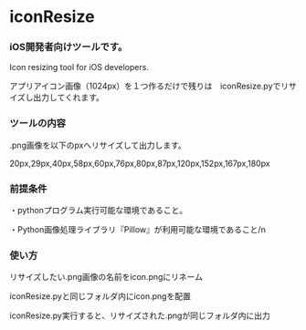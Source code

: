 # iconResize
### iOS開発者向けツールです。
Icon resizing tool for iOS developers.

アプリアイコン画像（1024px）を１つ作るだけで残りは　iconResize.pyでリサイズし出力してくれます。

### ツールの内容

.png画像を以下のpxへリサイズして出力します。

20px,29px,40px,58px,60px,76px,80px,87px,120px,152px,167px,180px

### 前提条件
・pythonプログラム実行可能な環境であること。

・Python画像処理ライブラリ『Pillow』が利用可能な環境であること/n

### 使い方

リサイズしたい.png画像の名前をicon.pngにリネーム

iconResize.pyと同じフォルダ内にicon.pngを配置

iconResize.py実行すると、リサイズされた.pngが同じフォルダ内に出力
